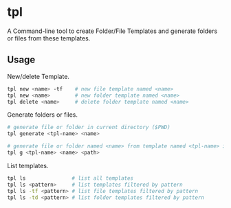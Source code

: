 # tpl
A Command-line tool to create Folder/File Templates and generate folders or files from these templates.

## Usage

New/delete Template.

```sh
tpl new <name> -tf    # new file template named <name>
tpl new <name>        # new folder template named <name>
tpl delete <name>     # delete folder template named <name>
```

Generate folders or files.

```sh
# generate file or folder in current directory ($PWD)
tpl generate <tpl-name> <name>

# generate file or folder named <name> from template named <tpl-name> in <path>
tpl g <tpl-name> <name> <path>
```

List templates.

```sh
tpl ls               # list all templates
tpl ls <pattern>     # list templates filtered by pattern
tpl ls -tf <pattern> # list file templates filtered by pattern
tpl ls -td <pattern> # list folder templates filtered by pattern
```
